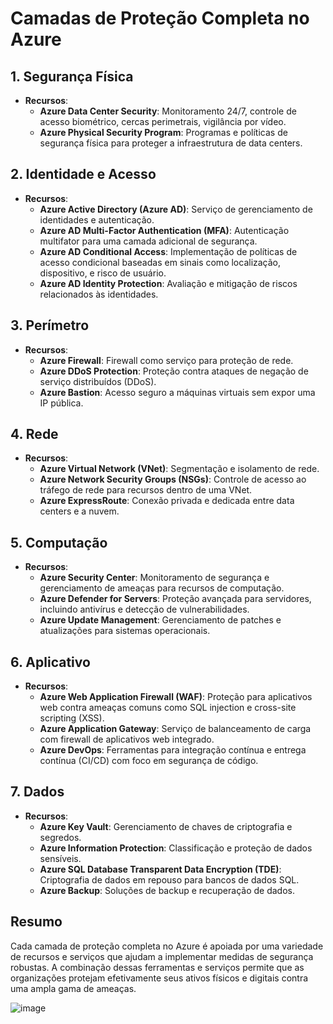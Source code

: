 # Camadas de Proteção Completa no Azure

## 1. Segurança Física
- **Recursos**:
  - **Azure Data Center Security**: Monitoramento 24/7, controle de acesso biométrico, cercas perimetrais, vigilância por vídeo.
  - **Azure Physical Security Program**: Programas e políticas de segurança física para proteger a infraestrutura de data centers.

## 2. Identidade e Acesso
- **Recursos**:
  - **Azure Active Directory (Azure AD)**: Serviço de gerenciamento de identidades e autenticação.
  - **Azure AD Multi-Factor Authentication (MFA)**: Autenticação multifator para uma camada adicional de segurança.
  - **Azure AD Conditional Access**: Implementação de políticas de acesso condicional baseadas em sinais como localização, dispositivo, e risco de usuário.
  - **Azure AD Identity Protection**: Avaliação e mitigação de riscos relacionados às identidades.

## 3. Perímetro
- **Recursos**:
  - **Azure Firewall**: Firewall como serviço para proteção de rede.
  - **Azure DDoS Protection**: Proteção contra ataques de negação de serviço distribuídos (DDoS).
  - **Azure Bastion**: Acesso seguro a máquinas virtuais sem expor uma IP pública.

## 4. Rede
- **Recursos**:
  - **Azure Virtual Network (VNet)**: Segmentação e isolamento de rede.
  - **Azure Network Security Groups (NSGs)**: Controle de acesso ao tráfego de rede para recursos dentro de uma VNet.
  - **Azure ExpressRoute**: Conexão privada e dedicada entre data centers e a nuvem.

## 5. Computação
- **Recursos**:
  - **Azure Security Center**: Monitoramento de segurança e gerenciamento de ameaças para recursos de computação.
  - **Azure Defender for Servers**: Proteção avançada para servidores, incluindo antivírus e detecção de vulnerabilidades.
  - **Azure Update Management**: Gerenciamento de patches e atualizações para sistemas operacionais.

## 6. Aplicativo
- **Recursos**:
  - **Azure Web Application Firewall (WAF)**: Proteção para aplicativos web contra ameaças comuns como SQL injection e cross-site scripting (XSS).
  - **Azure Application Gateway**: Serviço de balanceamento de carga com firewall de aplicativos web integrado.
  - **Azure DevOps**: Ferramentas para integração contínua e entrega contínua (CI/CD) com foco em segurança de código.

## 7. Dados
- **Recursos**:
  - **Azure Key Vault**: Gerenciamento de chaves de criptografia e segredos.
  - **Azure Information Protection**: Classificação e proteção de dados sensíveis.
  - **Azure SQL Database Transparent Data Encryption (TDE)**: Criptografia de dados em repouso para bancos de dados SQL.
  - **Azure Backup**: Soluções de backup e recuperação de dados.

## Resumo

Cada camada de proteção completa no Azure é apoiada por uma variedade de recursos e serviços que ajudam a implementar medidas de segurança robustas. A combinação dessas ferramentas e serviços permite que as organizações protejam efetivamente seus ativos físicos e digitais contra uma ampla gama de ameaças.

![image](https://github.com/user-attachments/assets/18f4f94b-1791-4c58-8db7-44b2f5c15e6b)


